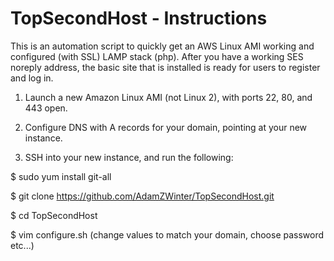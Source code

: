 # TopSecondHost  - Instructions

This is an automation script to quickly get an AWS Linux AMI working and configured (with SSL) LAMP stack (php).
After you have a working SES noreply address, the basic site that is installed is ready for users to register and log in.

1)  Launch a new Amazon Linux AMI (not Linux 2), with ports 22, 80, and 443 open.  

2)  Configure DNS with A records for your domain, pointing at your new instance.

3)  SSH into your new instance, and run the following:

$ sudo yum install git-all

$ git clone https://github.com/AdamZWinter/TopSecondHost.git

$ cd TopSecondHost

$ vim configure.sh   (change values to match your domain, choose password etc...)
